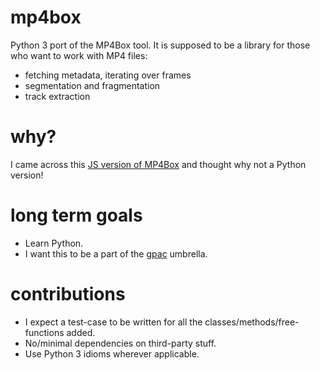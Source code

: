# mp4box
Python 3 port of the MP4Box tool. It is supposed to be a library for those who want to work with MP4 files:
* fetching metadata, iterating over frames
* segmentation and fragmentation
* track extraction

# why?
I came across this [JS version of MP4Box](https://github.com/gpac/mp4box.js) and thought why not a Python version!

# long term goals
* Learn Python.
* I want this to be a part of the [gpac](https://github.com/gpac) umbrella.

# contributions
* I expect a test-case to be written for all the classes/methods/free-functions added.
* No/minimal dependencies on third-party stuff.
* Use Python 3 idioms wherever applicable.

